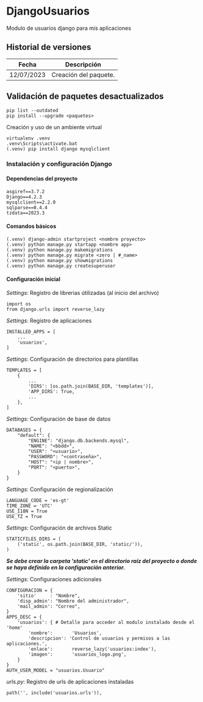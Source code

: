 # DjangoUsuarios
Modulo de usuarios django para mis aplicaciones

## Historial de versiones

|Fecha     |Descripción          |
|----------|:-------------------:|
|12/07/2023|Creación del paquete.|

## Validación de paquetes desactualizados

    pip list --outdated
    pip install --upgrade <paquetes>

Creación y uso de un ambiente virtual

    virtualenv .venv
    .venv\Scripts\activate.bat
    (.venv) pip install django mysqlclient

### Instalación y configuración Django
    
#### Dependencias del proyecto
    
    asgiref==3.7.2
    Django==4.2.3
    mysqlclient==2.2.0
    sqlparse==0.4.4
    tzdata==2023.3

#### Comandos básicos

    (.venv) django-admin startproject <nombre proyecto>
    (.venv) python manage.py startapp <nombre app>
    (.venv) python manage.py makemigrations
    (.venv) python manage.py migrate <zero | #_name>
    (.venv) python manage.py showmigrations
    (.venv) python manage.py createsuperuser

#### Configuración inicial

_Settings_: Registro de librerias útilizadas (al inicio del archivo)

    import os
    from django.urls import reverse_lazy

_Settings_: Registro de aplicaciones

    INSTALLED_APPS = [
        ...
        'usuarios',
    ]

_Settings_: Configuración de directorios para plantillas

    TEMPLATES = [
        {
            ...
            'DIRS': [os.path.join(BASE_DIR, 'templates')],
            'APP_DIRS': True,
            ...
        },
    ]

_Settings_: Configuración de base de datos

    DATABASES = {
        "default": {
            "ENGINE": "django.db.backends.mysql",
            "NAME": "<bbdd>",
            "USER": "<usuario>",
            "PASSWORD": "<contraseña>",
            "HOST": "<ip | nombre>",
            "PORT": "<puerto>",
        }
    }

_Settings_: Configuración de regionalización

    LANGUAGE_CODE = 'es-gt'
    TIME_ZONE = 'UTC'
    USE_I18N = True
    USE_TZ = True

_Settings_: Configuración de archivos Static

    STATICFILES_DIRS = (
        ('static', os.path.join(BASE_DIR, 'static/')),
    )
_**Se debe crear la carpeta 'static' en el directorio raiz del proyecto o donde se haya definido en la configuración anterior.**_

_Settings_: Configuraciones adicionales

    CONFIGURACION = {
        'sitio'     : "Nombre",
        'disp_admin': "Nombre del administrador",
        'mail_admin': "Correo",
    }
    APPS_DESC = {
        'usuarios': { # Detalle para acceder al modulo instalado desde el 'home'
            'nombre':       'Usuarios',
            'descripcion': 'Control de usuarios y permisos a las aplicaciones.',
            'enlace':       reverse_lazy('usuarios:index'),
            'imagen':       'usuarios_logo.png',
        }
    }
    AUTH_USER_MODEL = "usuarios.Usuario"


_urls.py_: Registro de urls de aplicaciones instaladas

    path('', include('usuarios.urls')),